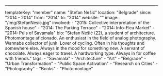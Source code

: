 ---
  templateKey: "member"
  name: "Stefan Nešić"
  location: "Belgrade"
  since: "2014 - 2014"
  from: "2014"
  to: "2014"
  website: ""
  image: "/img/StefanNesic.jpg"
  involved: 
    - "2015: Collective interpretation of the Spanish house"
    - "2014: The Parking Terrace"
    - "2014: Info-Flea Market"
    - "2014: Puls of Savamala"
  bio: "Stefan Nešić (22), a student of architecture. Photomontage aficionado. An enthusiast in the field of analog photography. Wannabe collector of junk. Lover of cycling. Often in his thoughts and somewhere else. Always in the mood for something new. A servant of chocolate. Always eager to travel. A hardworking type. Always in for coffee with friends."
  tags: 
    - "Savamala"
    - "Architecture"
    - "Art"
    - "Belgrade"
    - "Urban Transformation"
    - "Public Space Activation"
    - "Research on Cities"
    - "Photography"
    - "Books"
    - "Photomontage"
